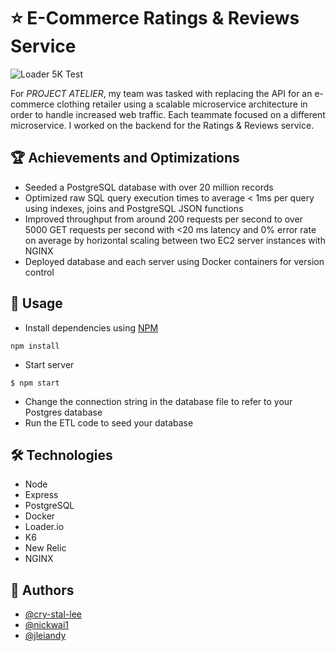 # ⭐ E-Commerce Ratings & Reviews Service
![Loader 5K Test](https://user-images.githubusercontent.com/52181740/138920114-795ecffb-e99b-42e1-8898-0b35ccd39b4c.gif)

For *PROJECT ATELIER*, my team was tasked with replacing the API for an e-commerce clothing retailer using a scalable microservice architecture in order to handle increased web traffic. Each teammate focused on a different microservice. I worked on the backend for the Ratings & Reviews service.

## 🏆 Achievements and Optimizations
- Seeded a PostgreSQL database with over 20 million records
- Optimized raw SQL query execution times to average < 1ms per query using indexes, joins and PostgreSQL JSON functions
- Improved throughput from around 200 requests per second to over 5000 GET requests per second with <20 ms latency and 0% error rate on average by horizontal scaling between two EC2 server instances with NGINX
- Deployed database and each server using Docker containers for version control

## 👤 Usage
- Install dependencies using [NPM](https://www.npmjs.com/)
```
npm install
```
- Start server
```
$ npm start
```
- Change the connection string in the database file to refer to your Postgres database
- Run the ETL code to seed your database

## 🛠️ Technologies
- Node
- Express
- PostgreSQL
- Docker
- Loader.io
- K6
- New Relic
- NGINX

## 🤝 Authors
- [@cry-stal-lee](http://github.com/cry-stal-lee)
- [@nickwai1](http://github.com/nickwai1)
- [@jleiandy](http://github.com/jleiandy)
